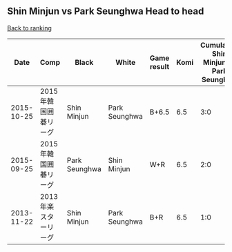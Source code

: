 ## Shin Minjun vs Park Seunghwa Head to head

[Back to ranking](../../index.md)




| **Date** | **Comp** | **Black** | **White** | **Game result** | **Komi** | **Cumulative Shin Minjun vs Park Seunghwa** | **Shin Minjun streak** | **Park Seunghwa streak** | 
| --- | --- | --- | --- | --- | --- | --- | --- | --- |
| 2015-10-25 | 2015年韓国囲碁リーグ | Shin Minjun | Park Seunghwa | B+6.5 | 6.5 | 3:0 | 3 | 0 | 
| 2015-09-25 | 2015年韓国囲碁リーグ | Park Seunghwa | Shin Minjun | W+R | 6.5 | 2:0 | 2 | 0 | 
| 2013-11-22 | 2013年楽スターリーグ | Shin Minjun | Park Seunghwa | B+R | 6.5 | 1:0 | 1 | 0 |




